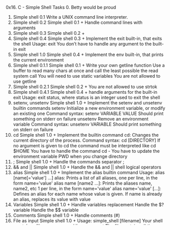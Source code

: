 0x16. C - Simple Shell
Tasks
0. Betty would be proud
1. Simple shell 0.1
Write a UNIX command line interpreter.
2. Simple shell 0.2
Simple shell 0.1 +
Handle command lines with arguments
3. Simple shell 0.3
Simple shell 0.2 +
4. Simple shell 0.4
Simple shell 0.3 +
Implement the exit built-in, that exits the shell
Usage: exit
You don’t have to handle any argument to the built-in exit
5. Simple shell 1.0
Simple shell 0.4 +
Implement the env built-in, that prints the current environment
6. Simple shell 0.1.1
Simple shell 0.1 +
Write your own getline function
Use a buffer to read many chars at once and call the least possible the read system call
You will need to use static variables
You are not allowed to use getline
7. Simple shell 0.2.1
Simple shell 0.2 +
You are not allowed to use strtok
8. Simple shell 0.4.1
Simple shell 0.4 +
handle arguments for the built-in exit
Usage: exit status, where status is an integer used to exit the shell
9. setenv, unsetenv
Simple shell 1.0 +
Implement the setenv and unsetenv builtin commands
setenv
Initialize a new environment variable, or modify an existing one
Command syntax: setenv VARIABLE VALUE
Should print something on stderr on failure
unsetenv
Remove an environment variable
Command syntax: unsetenv VARIABLE
Should print something on stderr on failure
10. cd
Simple shell 1.0 +
Implement the builtin command cd:
Changes the current directory of the process.
Command syntax: cd [DIRECTORY]
If no argument is given to cd the command must be interpreted like cd $HOME
You have to handle the command cd -
You have to update the environment variable PWD when you change directory
11. ;
Simple shell 1.0 +
Handle the commands separator ;
12. && and ||
Simple shell 1.0 +
Handle the && and || shell logical operators
13. alias
Simple shell 1.0 +
Implement the alias builtin command
Usage: alias [name[='value'] ...]
alias: Prints a list of all aliases, one per line, in the form name='value'
alias name [name2 ...]: Prints the aliases name, name2, etc 1 per line, in the form name='value'
alias name='value' [...]: Defines an alias for each name whose value is given. If name is already an alias, replaces its value with value
14. Variables
Simple shell 1.0 +
Handle variables replacement
Handle the $? variable
Handle the $$ variable
15. Comments
Simple shell 1.0 +
Handle comments (#)
16. File as input
Simple shell 1.0 +
Usage: simple_shell [filename]
Your shell can take a file as a command line argument
The file contains all the commands that your shell should run before exiting
The file should contain one command per line
In this mode, the shell should not print a prompt and should not read from stdin
